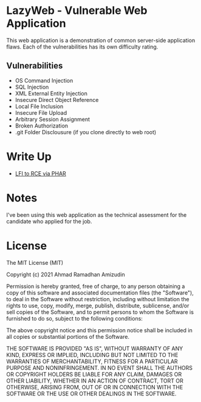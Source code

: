 LazyWeb - Vulnerable Web Application
=====================
This web application is a demonstration of common server-side application flaws. Each of the vulnerabilities has its own difficulty rating.

## Vulnerabilities
- OS Command Injection
- SQL Injection
- XML External Entity Injection
- Insecure Direct Object Reference
- Local File Inclusion
- Insecure File Upload
- Arbitrary Session Assignment
- Broken Authorization
- .git Folder Disclousure (if you clone directly to web root)

Write Up
=====================
- [LFI to RCE via PHAR](https://www.jasveermaan.com/index.php/2018/04/28/local-file-inclusion-lfi-to-remote-code-injection-rce-using-phar-wrapper/)

Notes
=====================
I've been using this web application as the technical assessment for the candidate who applied for the job.

License
=======
The MIT License (MIT)

Copyright (c) 2021 Ahmad Ramadhan Amizudin

Permission is hereby granted, free of charge, to any person obtaining a copy
of this software and associated documentation files (the "Software"), to deal
in the Software without restriction, including without limitation the rights
to use, copy, modify, merge, publish, distribute, sublicense, and/or sell
copies of the Software, and to permit persons to whom the Software is
furnished to do so, subject to the following conditions:

The above copyright notice and this permission notice shall be included in all
copies or substantial portions of the Software.

THE SOFTWARE IS PROVIDED "AS IS", WITHOUT WARRANTY OF ANY KIND, EXPRESS OR
IMPLIED, INCLUDING BUT NOT LIMITED TO THE WARRANTIES OF MERCHANTABILITY,
FITNESS FOR A PARTICULAR PURPOSE AND NONINFRINGEMENT. IN NO EVENT SHALL THE
AUTHORS OR COPYRIGHT HOLDERS BE LIABLE FOR ANY CLAIM, DAMAGES OR OTHER
LIABILITY, WHETHER IN AN ACTION OF CONTRACT, TORT OR OTHERWISE, ARISING FROM,
OUT OF OR IN CONNECTION WITH THE SOFTWARE OR THE USE OR OTHER DEALINGS IN THE
SOFTWARE.
